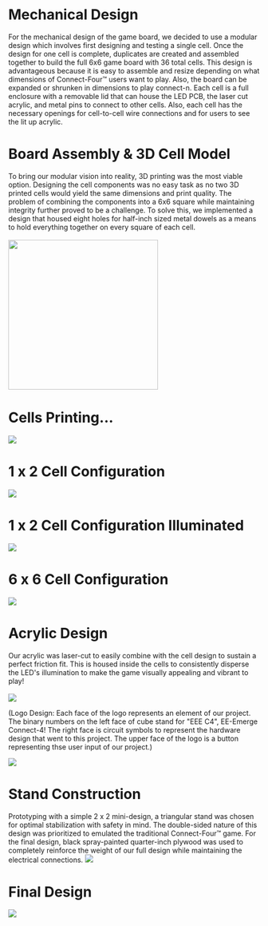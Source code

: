 # Mechanical Design
For the mechanical design of the game board, we decided to use a modular design which involves first designing and testing a single cell. Once the design for one cell is complete, duplicates are created and assembled together to build the full 6x6 game board with 36 total cells. This design is advantageous because it is easy to assemble and resize depending on what dimensions of Connect-Four™ users want to play. Also, the board can be expanded or shrunken in dimensions to play connect-n. Each cell is a full enclosure with a removable lid that can house the LED PCB, the laser cut acrylic, and metal pins to connect to other cells. Also, each cell has the necessary openings for cell-to-cell wire connections and for users to see the lit up acrylic.

<h1>Board Assembly & 3D Cell Model</h1>
To bring our modular vision into reality, 3D printing was the most viable option. Designing the cell components was no easy task as no two 3D printed cells would yield the same dimensions and print quality. The problem of combining the components into a 6x6 square while maintaining integrity further proved to be a challenge. To solve this, we implemented a design that housed eight holes for half-inch sized metal dowels as a means to hold everything together on every square of each cell. 
<br><br>
<img class="responsive" src="https://github.com/theparssa27/theparssa27.github.io/blob/main/pictures/3D_Cell.png?raw=true" height="300">

<h1>Cells Printing...</h1>
<img class="center" src="https://github.com/theparssa27/theparssa27.github.io/blob/main/pictures/printing3d.jpg?raw=true">

<h1>1 x 2 Cell Configuration</h1>
<img class="center" src="https://github.com/theparssa27/theparssa27.github.io/blob/main/pictures/2_Cells.png?raw=true">

<h1>1 x 2 Cell Configuration Illuminated</h1>
<img class="center" src="https://github.com/theparssa27/theparssa27.github.io/blob/main/pictures/2_cells_prototype.jpg?raw=true"> 



<h1>6 x 6 Cell Configuration</h1>
<img src="https://github.com/theparssa27/theparssa27.github.io/blob/main/pictures/full_board.jpg?raw=true" >

<h1>Acrylic Design</h1>
Our acrylic was laser-cut to easily combine with the cell design to sustain a perfect friction fit. This is housed inside the cells to consistently disperse the LED's illumination to make the game visually appealing and vibrant to play! 
<br><br>

<img class="center" src="https://github.com/theparssa27/theparssa27.github.io/blob/main/pictures/acrylick.jpg?raw=true">

(Logo Design: Each face of the logo represents an element of our project. The binary numbers on the left face of cube stand for "EEE C4", EE-Emerge Connect-4! The right face is circuit symbols to represent the hardware design that went to this project. The upper face of the logo is a button representing thse user input of our project.)


<img class="center" src="https://github.com/theparssa27/theparssa27.github.io/blob/main/pictures/EEconnectLogoWhite.png?raw=true">



<h1>Stand Construction</h1>
Prototyping with a simple 2 x 2 mini-design, a triangular stand was chosen for optimal stabilization with safety in mind. The double-sided nature of this design was prioritized to emulated the traditional Connect-Four™ game. For the final design, black spray-painted quarter-inch plywood was used to completely reinforce the weight of our full design while maintaining the electrical connections.
<img class="center" src="https://github.com/theparssa27/theparssa27.github.io/blob/main/pictures/stand.png?raw=true">

<h1>Final Design</h1>
<img class="center" src="https://github.com/theparssa27/theparssa27.github.io/blob/main/pictures/showcaseBoard.jpg?raw=true">




